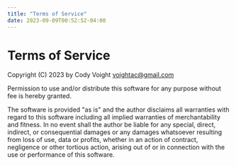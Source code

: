 ```yaml
---
title: "Terms of Service"
date: 2023-09-09T00:52:52-04:00
---
```


# Terms of Service

Copyright (C) 2023 by Cody Voight <voightac@gmail.com>

Permission to use and/or distribute this software for any purpose without fee is hereby granted.

The software is provided "as is" and the author disclaims all warranties with regard to this software including all implied warranties of merchantability and fitness. In no event shall the author be liable for any special, direct, indirect, or consequential damages or any damages whatsoever resulting from loss of use, data or profits, whether in an action of contract, negligence or other tortious action, arising out of or in connection with the use or performance of this software.